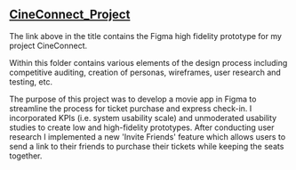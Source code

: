 ## [CineConnect_Project](https://www.figma.com/proto/vucXRcgMVZ5HTlfaUc048t/Untitled?type=design&node-id=374-519&t=N5WjkJEJJvfVRRB8-1&scaling=scale-down&page-id=374%3A518&starting-point-node-id=374%3A519&mode=design)

<p>The link above in the title contains the Figma high fidelity prototype for my project CineConnect.</p>

Within this folder contains various elements of the design process including competitive auditing, creation of personas, wireframes, user research and testing, etc.

The purpose of this project was to develop a movie app in Figma to streamline the process for ticket purchase and express check-in. I incorporated KPIs (i.e. system usability scale) and unmoderated usability studies to create low and high-fidelity prototypes. After conducting user research I implemented a new 'Invite Friends' feature which allows users to send a link to their friends to purchase their tickets while keeping the seats together.

